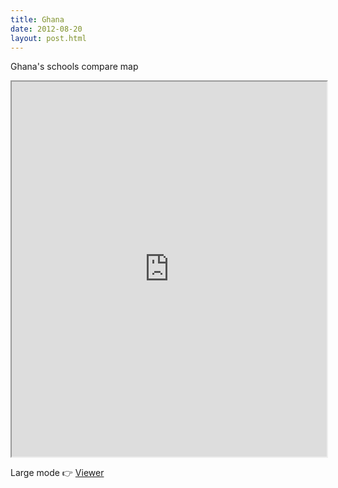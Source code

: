 ```yaml
---
title: Ghana
date: 2012-08-20
layout: post.html
---
```


Ghana's schools compare map
<div class="mapParent">
    <iframe id="ghana"
        width="100%"
        height="600px"
        src="http://devseed.com/project-connect-visualizations/countries/ghana_map/">
    </iframe>
</div>

Large mode 👉 [Viewer](../../countries/ghana_map/)